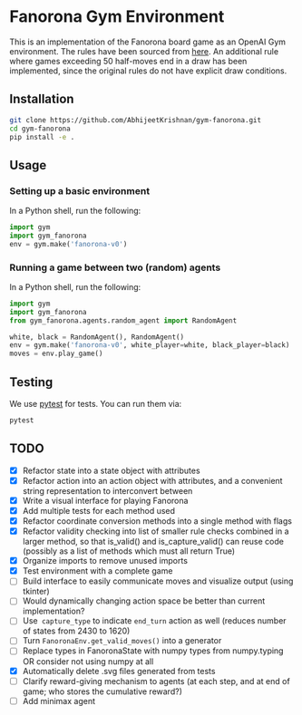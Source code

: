 # Fanorona Gym Environment

This is an implementation of the Fanorona board game as an OpenAI Gym environment. The rules have
been sourced from [here](https://www.mindsports.nl/index.php/the-pit/528-fanorona). An additional
rule where games exceeding 50 half-moves end in a draw has been implemented, since the original
rules do not have explicit draw conditions.

## Installation

```bash
git clone https://github.com/AbhijeetKrishnan/gym-fanorona.git
cd gym-fanorona
pip install -e .
```

## Usage

### Setting up a basic environment

In a Python shell, run the following:

```python
import gym
import gym_fanorona
env = gym.make('fanorona-v0')
```

### Running a game between two (random) agents

In a Python shell, run the following:

```python
import gym
import gym_fanorona
from gym_fanorona.agents.random_agent import RandomAgent

white, black = RandomAgent(), RandomAgent()
env = gym.make('fanorona-v0', white_player=white, black_player=black)
moves = env.play_game()
```

## Testing

We use [pytest](http://doc.pytest.org/) for tests. You can run them via:

```bash
pytest
```

## TODO

- [x] Refactor state into a state object with attributes
- [x] Refactor action into an action object with attributes, and a convenient string representation to interconvert between
- [x] Write a visual interface for playing Fanorona
- [x] Add multiple tests for each method used
- [x] Refactor coordinate conversion methods into a single method with flags
- [x] Refactor validity checking into list of smaller rule checks combined in a larger method, so that is_valid() and is_capture_valid() can reuse code (possibly as a list of methods which must all return True)
- [x] Organize imports to remove unused imports
- [x] Test environment with a complete game
- [ ] Build interface to easily communicate moves and visualize output (using tkinter)
- [ ] Would dynamically changing action space be better than current implementation?
- [ ] Use` capture_type` to indicate `end_turn` action as well (reduces number of states from 2430 to 1620)
- [ ] Turn `FanoronaEnv.get_valid_moves()` into a generator
- [ ] Replace types in FanoronaState with numpy types from numpy.typing OR consider not using numpy at all
- [x] Automatically delete .svg files generated from tests
- [ ] Clarify reward-giving mechanism to agents (at each step, and at end of game; who stores the cumulative reward?)
- [ ] Add minimax agent
